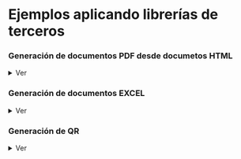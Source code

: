 # Ejemplos aplicando librerías de terceros


### Generación de documentos PDF desde documetos HTML
<details>
<summary>Ver</summary>

### iTextSharp

### SelectPDF

</details>


### Generación de documentos EXCEL
<details>
<summary>Ver</summary>

<details>
<summary>Vista prueba aplicación desktop de prueba</summary>
 
<div align="center">
        <img style="width:300px;" src="GenerarDocumentacion/EjemplosToExcel/Ej1_NPOI_Desktop/docs/desktop.jpg"/>
</div>
</details>


<details>
<summary>Vista prueba aplicación web de prueba</summary>

<div align="center">
        <img style="width:300px;" src="GenerarDocumentacion/EjemplosToExcel/Ej2_NPOI_Web/docs/appweb.jpg"/>
</div>

```csharp
        protected void btnXLS_Click(object sender, EventArgs e)
        {
            try
            {
                GenerarExcelNPOI generador = new GenerarExcelNPOI();

                byte[] bytes = generador.GenerarExcel(GenerarExcelNPOI.TipoFormato.XLS);
                string mimeType = generador.GetMimeType(GenerarExcelNPOI.TipoFormato.XLS);

                var fileName = "ejemplo.xls";
                HttpResponse response = HttpContext.Current.Response;
                response.Clear();
                response.ContentType = mimeType;
                response.AddHeader("Content-Disposition", $"attachment;filename=\"{fileName}\"");

                var memoryStream = new MemoryStream();
                memoryStream.Write(bytes,0,bytes.Length);
                memoryStream.Seek(0, SeekOrigin.Begin);
                memoryStream.CopyTo(Response.OutputStream);
                response.End();
            }
            catch (Exception ex)
            {
                lbError.Text = ex.Message;
            }
        }
```

```csharp
         protected void btnXLSX_Click(object sender, EventArgs e)
        {
            try
            {
                GenerarExcelNPOI generador = new GenerarExcelNPOI();
                byte[] bytes = generador.GenerarExcel(GenerarExcelNPOI.TipoFormato.XLSX);
                string mimeType = generador.GetMimeType(GenerarExcelNPOI.TipoFormato.XLSX);

                var fileName = "ejemplo.xlsx";
                HttpResponse response = HttpContext.Current.Response;
                response.Clear();
                response.ContentType = mimeType;
                response.AddHeader("Content-Disposition", $"attachment;filename=\"{fileName}\"");

                var memoryStream = new MemoryStream();
                memoryStream.Write(bytes, 0, bytes.Length);
                memoryStream.Seek(0, SeekOrigin.Begin);
                memoryStream.CopyTo(Response.OutputStream);
                response.End();
            }
            catch (Exception ex)
            {
                lbError.Text = ex.Message;
            }
        }
```
</details>

# #

<details>
<summary>Vista prueba aplicación Web API de prueba</summary>


</details>

# #        
        
###  Usando NPOI (XLS y XLSX)
<div align="center">
        <img style="width:300px;" src="GenerarDocumentacion/EjemplosToExcel/NPOI_excel_ClassLib/docs/excel_npoi.jpg"/>
</div>

###  Usando EPPLUS (XLSX)
<div align="center">
        <img style="width:300px;" src="GenerarDocumentacion/EjemplosToExcel/EPPlus_excel_ClassLib/docs/excel_epplus.jpg"/>
</div>

</details>


### Generación de QR
<details>
<summary>Ver</summary>

### QRCoder
# #
#### Ejemplo 1. Desktop

<div align="center">
        <img style="width:300px;" src="GeneracionQR/EjemplosQREncode/Ej1_QR_Desktop/docs/pantallazo.jpg"/>
       <p>Ejemplo 1. Windows Form</p>
</div>

```csharp
  QRCodeGenerator qrGenerator = new QRCodeGenerator();
  QRCodeData qrCodeData = qrGenerator.CreateQrCode(data, QRCodeGenerator.ECCLevel.Q);
  QRCode qrCode = new QRCode(qrCodeData);
  Bitmap qrCodeImage = qrCode.GetGraphic(sizeModulo);
```
# #
#### Ejemplo 1. Web

<div align="center">
        <img style="width:300px;" src="GeneracionQR/EjemplosQREncode/Ej1_QR_Web/docs/pantallazo.jpg"/>
        <p>Ejemplo 1. Web. Generando QR en base 64</p>
</div>

```csharp
        protected void Page_Load(object sender, EventArgs e)
        {
            if (!IsPostBack)
            {
                string base64Image = GenerarQR("valor de prueba");
                imgQR.ImageUrl = "data:image/png;base64," + base64Image;
            }
        }
        private string GenerarQR(string data)
        {
            QRCodeGenerator qrGenerator = new QRCodeGenerator();
            QRCodeData qrCodeData = qrGenerator.CreateQrCode(data, QRCodeGenerator.ECCLevel.Q);
            
            Base64QRCode qrCode = new Base64QRCode(qrCodeData);
            string qrCodeImageAsBase64 = qrCode.GetGraphic(20, Color.Blue, Color.Transparent, true);
            return qrCodeImageAsBase64;
        }
```
# #
#### Ejemplo 2. Windows Form

<div align="center">
         <p>Ejemplo 2. Copia a portapeles</p>
</div>

# #
#### Ejemplo 3. Windows Form

<div align="center">
        <img style="width:300px;" src="https://github.com/fernandofilipuzzi-utn/EjemplosLibreriasExternas/blob/main/GeneracionQR/EjemplosQREncode/Ej3_QR_Desktop/docs/pantallazo.jpg"/>
 <p>Ejemplo 3.  Copia a portapeles, Colores e icono.</p>
</div>


</details>















